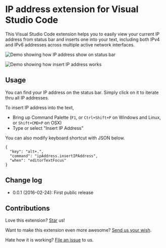 # IP address extension for Visual Studio Code
This Visual Studio Code extension helps you to easily view your current IP address from status bar and inserts one into your text, including both IPv4 and IPv6 addresses across multiple active network interfaces.

![Demo showing how IP address show on status bar](https://raw.githubusercontent.com/compulim/vscode-ipaddress/master/demo-status-bar.gif)

![Demo showing how insert IP address works](https://raw.githubusercontent.com/compulim/vscode-ipaddress/master/demo-insert.gif)

## Usage
You can find your IP address on the status bar. Simply click on it to iterate thru all IP addresses.

To insert IP address into the text,
* Bring up Command Palette (`F1`, or `Ctrl+Shift+P` on Windows and Linux, or `Shift+CMD+P` on OSX)
* Type or select "Insert IP Address"

You can also modify keyboard shortcut with JSON below.
```
{
  "key": "alt+.",
  "command": "ipAddress.insertIPAddress",
  "when": "editorTextFocus"
}
```

## Change log
* 0.0.1 (2016-02-24): First public release

## Contributions
Love this extension? [Star](https://github.com/compulim/vscode-ipaddress/stargazers) us!

Want to make this extension even more awesome? [Send us your wish](https://github.com/compulim/vscode-ipaddress/issues/new/).

Hate how it is working? [File an issue](https://github.com/compulim/vscode-ipaddress/issues/new/) to us.
